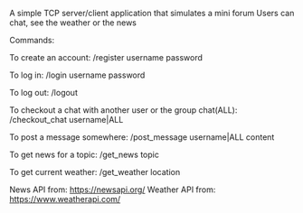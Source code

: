 A simple TCP server/client application that simulates a mini forum
Users can chat, see the weather or the news

Commands:

To create an account: /register username password

To log in: /login username password

To log out: /logout

To checkout a chat with another user or the group chat(ALL): /checkout_chat username|ALL

To post a message somewhere: /post_message username|ALL content

To get news for a topic: /get_news topic

To get current weather: /get_weather location

News API from: https://newsapi.org/
Weather API from: https://www.weatherapi.com/
